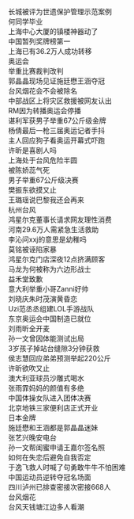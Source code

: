 长城被评为世遗保护管理示范案例  
何同学毕业  
上海中心大厦的镇楼神器动了  
中国暂列奖牌榜第一  
上海已有36.2万人成功转移  
奥运会  
举重比赛裁判改判  
郭晶晶现场见证施廷懋王涵夺冠  
台风烟花会不会被除名  
中部战区上将灾区救援被网友认出  
RM因为转播奥运会停播  
谌利军获男子举重67公斤级金牌  
杨倩最后一枪三届奥运记者手抖  
主人回应狗子看奥运开幕式吓跑  
许昕是喜剧人吗  
上海处于台风危险半圆  
被陈娇蕊气死  
男子举重67公斤级决赛  
樊振东欲摸又止  
王璐瑶说巴黎我还会再来  
杭州台风  
鸿星尔克董事长请求网友理性消费  
河南29.6万人需紧急生活救助  
李沁问xxj的意思是幼稚吗  
莫铭被诬陷家暴  
鸿星尔克门店深夜12点挤满顾客  
马龙为何被称为六边形战士  
益禾堂致歉  
意大利举重小哥Zanni好帅  
刘晓庆朱时茂演黄昏恋  
Uzi范丞丞组建LOL手游战队  
东京奥运会中国制造已就位  
刘雨昕全开麦  
孙一文曾因体能测试出局  
3岁孩子掉站台缝隙3分钟获救  
侯志慧回应弟弟预测举起220公斤  
许昕欲吹又止  
澳大利亚球员沙雕式喝水  
张雨霏妈妈的颜值有多绝  
中国体操女队进入团体决赛  
北京地铁三家便利店正式开业  
日本金牌  
施廷懋和王涵都是郭晶晶迷妹  
张艺兴晚安电台  
孙一文帮闺蜜申请王嘉尔签名照  
如何在失恋后避免自我否定  
于逸飞救人时喊了句勇敢牛牛不怕困难  
中国运动员逆转夺冠名场面  
四川泸州已排查密接次密接668人  
台风烟花  
台风天钱塘江边多人看潮  

